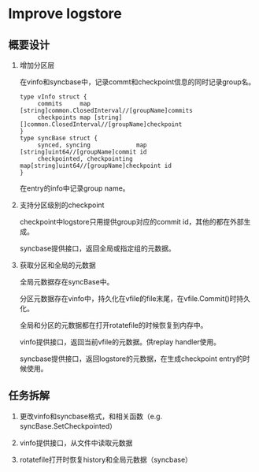 # Improve logstore

## 概要设计

1. 增加分区层
   
   在vinfo和syncbase中，记录commt和checkpoint信息的同时记录group名。

   ```golang
   type vInfo struct {
	    commits     map [string]common.ClosedInterval//[groupName]commits
	    checkpoints map [string][]common.ClosedInterval//[groupName]checkpoint
   }
   type syncBase struct {
	    synced, syncing             map [string]uint64//[groupName]commit id
	    checkpointed, checkpointing map[string]uint64//[groupName]checkpoint id
   }   
   ```

   在entry的info中记录group name。

2. 支持分区级别的checkpoint
   
   checkpoint中logstore只用提供group对应的commit id，其他的都在外部生成。
   
   syncbase提供接口，返回全局或指定组的元数据。

3. 获取分区和全局的元数据
   
   全局元数据存在syncBase中。

   分区元数据存在vinfo中，持久化在vfile的file末尾，在vfile.Commit()时持久化。

   全局和分区的元数据都在打开rotatefile的时候恢复到内存中。

   vinfo提供接口，返回当前vfile的元数据。供replay handler使用。

   syncbase提供接口，返回logstore的元数据，在生成checkpoint entry的时候使用。


## 任务拆解

1. 更改vinfo和syncbase格式，和相关函数（e.g. syncBase.SetCheckpointed）

2. vinfo提供接口，从文件中读取元数据

3. rotatefile打开时恢复history和全局元数据（syncbase）
